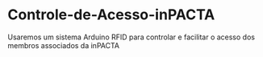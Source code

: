 # Controle-de-Acesso-inPACTA
Usaremos um sistema Arduino RFID para controlar e facilitar o acesso dos membros associados da inPACTA
